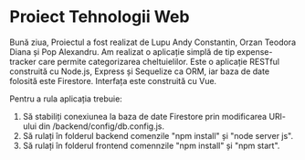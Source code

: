 # Proiect Tehnologii Web

Bună ziua,
Proiectul a fost realizat de Lupu Andy Constantin, Orzan Teodora Diana și Pop Alexandru.
Am realizat o aplicație simplă de tip expense-tracker care permite categorizarea cheltuielilor.
Este o aplicație RESTful construită cu Node.js, Express și Sequelize ca ORM, iar baza de date folosită este Firestore.
Interfața este construită cu Vue.

Pentru a rula aplicația trebuie:

1. Să stabiliți conexiunea la baza de date Firestore prin modificarea URl-ului din /backend/config/db.config.js.
2. Să rulați în folderul backend comenzile "npm install" și "node server js".
3. Să rulați în folderul frontend comennzile "npm install" și "npm start".
